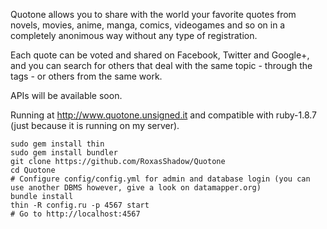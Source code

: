 Quotone allows you to share with the world your favorite quotes from novels, movies, anime, manga, comics, videogames and so on in a completely anonimous way without any type of registration.

Each quote can be voted and shared on Facebook, Twitter and Google+, and you can search for others that deal with the same topic - through the tags - or others from the same work.

APIs will be available soon.

Running at http://www.quotone.unsigned.it and compatible with ruby-1.8.7 (just because it is running on my server).

```
sudo gem install thin
sudo gem install bundler
git clone https://github.com/RoxasShadow/Quotone
cd Quotone
# Configure config/config.yml for admin and database login (you can use another DBMS however, give a look on datamapper.org)
bundle install
thin -R config.ru -p 4567 start
# Go to http://localhost:4567
```
